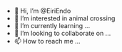 - 👋 Hi, I’m @EiriEndo
- 👀 I’m interested in animal crossing 
- 🌱 I’m currently learning ...
- 💞️ I’m looking to collaborate on ...
- 📫 How to reach me ...

<!---
EiriEndo/EiriEndo is a ✨ special ✨ repository because its `README.md` (this file) appears on your GitHub profile.
You can click the Preview link to take a look at your changes.
--->
